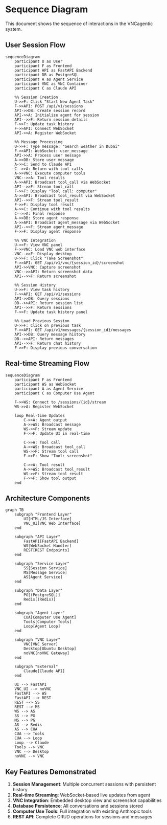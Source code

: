 # Sequence Diagram

This document shows the sequence of interactions in the VNCagentic system.

## User Session Flow

```mermaid
sequenceDiagram
    participant U as User
    participant F as Frontend
    participant API as FastAPI Backend
    participant DB as PostgreSQL
    participant A as Agent Service
    participant VNC as VNC Container
    participant C as Claude API

    %% Session Creation
    U->>F: Click "Start New Agent Task"
    F->>API: POST /api/v1/sessions
    API->>DB: Create session record
    API->>A: Initialize agent for session
    API-->>F: Return session details
    F->>F: Update task history
    F->>API: Connect WebSocket
    API->>A: Register WebSocket

    %% Message Processing
    U->>F: Type message: "Search weather in Dubai"
    F->>API: WebSocket: user_message
    API->>A: Process user message
    A->>DB: Store user message
    A->>C: Send to Claude API
    C-->>A: Return with tool calls
    A->>VNC: Execute computer tools
    VNC-->>A: Tool results
    A->>API: Broadcast tool_call via WebSocket
    API-->>F: Stream tool_call
    F->>F: Display "Tool call: computer"
    A->>API: Broadcast tool_result via WebSocket
    API-->>F: Stream tool_result
    F->>F: Display tool result
    A->>C: Continue with tool results
    C-->>A: Final response
    A->>DB: Store agent response
    A->>API: Broadcast agent_message via WebSocket
    API-->>F: Stream agent_message
    F->>F: Display agent response

    %% VNC Integration
    U->>F: View VNC panel
    F->>VNC: Load VNC web interface
    VNC-->>F: Display desktop
    U->>F: Click "Take Screenshot"
    F->>API: GET /api/v1/vnc/{session_id}/screenshot
    API->>VNC: Capture screenshot
    VNC-->>API: Return screenshot data
    API-->>F: Return screenshot

    %% Session History
    U->>F: View task history
    F->>API: GET /api/v1/sessions
    API->>DB: Query sessions
    DB-->>API: Return session list
    API-->>F: Return sessions
    F->>F: Update task history panel

    %% Load Previous Session
    U->>F: Click on previous task
    F->>API: GET /api/v1/messages/{session_id}/messages
    API->>DB: Query message history
    DB-->>API: Return messages
    API-->>F: Return chat history
    F->>F: Display previous conversation
```

## Real-time Streaming Flow

```mermaid
sequenceDiagram
    participant F as Frontend
    participant WS as WebSocket
    participant A as Agent Service
    participant C as Computer Use Agent

    F->>WS: Connect to /sessions/{id}/stream
    WS->>A: Register WebSocket
    
    loop Real-time Updates
        C->>A: Agent output
        A->>WS: Broadcast message
        WS->>F: Stream update
        F->>F: Update UI in real-time
        
        C->>A: Tool call
        A->>WS: Broadcast tool_call
        WS->>F: Stream tool call
        F->>F: Show "Tool: screenshot"
        
        C->>A: Tool result
        A->>WS: Broadcast tool_result
        WS->>F: Stream tool result
        F->>F: Show tool output
    end
```

## Architecture Components

```mermaid
graph TB
    subgraph "Frontend Layer"
        UI[HTML/JS Interface]
        VNC_UI[VNC Web Interface]
    end
    
    subgraph "API Layer"
        FastAPI[FastAPI Backend]
        WS[WebSocket Handler]
        REST[REST Endpoints]
    end
    
    subgraph "Service Layer"
        SS[Session Service]
        MS[Message Service]
        AS[Agent Service]
    end
    
    subgraph "Data Layer"
        PG[(PostgreSQL)]
        Redis[(Redis)]
    end
    
    subgraph "Agent Layer"
        CUA[Computer Use Agent]
        Tools[Computer Tools]
        Loop[Agent Loop]
    end
    
    subgraph "VNC Layer"
        VNC[VNC Server]
        Desktop[Ubuntu Desktop]
        noVNC[noVNC Gateway]
    end
    
    subgraph "External"
        Claude[Claude API]
    end

    UI --> FastAPI
    VNC_UI --> noVNC
    FastAPI --> WS
    FastAPI --> REST
    REST --> SS
    REST --> MS
    WS --> AS
    SS --> PG
    MS --> PG
    AS --> Redis
    AS --> CUA
    CUA --> Tools
    CUA --> Loop
    Loop --> Claude
    Tools --> VNC
    VNC --> Desktop
    noVNC --> VNC
```

## Key Features Demonstrated

1. **Session Management**: Multiple concurrent sessions with persistent history
2. **Real-time Streaming**: WebSocket-based live updates from agent
3. **VNC Integration**: Embedded desktop view and screenshot capabilities
4. **Database Persistence**: All conversations and sessions stored
5. **Computer Use Tools**: Full integration with existing Anthropic tools
6. **REST API**: Complete CRUD operations for sessions and messages
